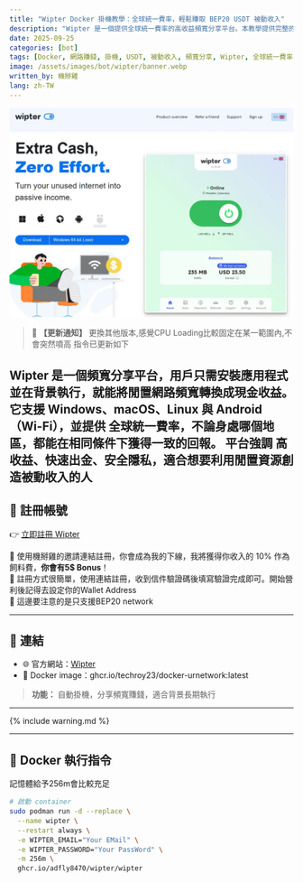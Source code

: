 ```yaml
---
title: "Wipter Docker 掛機教學：全球統一費率，輕鬆賺取 BEP20 USDT 被動收入"
description: "Wipter 是一個提供全球統一費率的高收益頻寬分享平台。本教學提供完整的 Docker 掛機部署指令，教你如何利用閒置頻寬自動賺取 BEP20 USDT，並享有 5 美元註冊獎勵。快速部署 Wipter 節點，打造穩定的被動收入來源。"
date: 2025-09-25
categories: [bot]
tags: [Docker, 網路賺錢, 掛機, USDT, 被動收入, 頻寬分享, Wipter, 全球統一費率]
image: /assets/images/bot/wipter/banner.webp
written_by: 機掰雞
lang: zh-TW
---
```


![Wipter 封面圖](/assets/images/bot/wipter/banner.webp)
> 📢 **【更新通知】**
> 更換其他版本,感覺CPU Loading比較固定在某一範圍內,不會突然噴高
> 指令已更新如下

**Wipter** 是一個頻寬分享平台，用戶只需安裝應用程式並在背景執行，就能將閒置網路頻寬轉換成現金收益。
它支援 Windows、macOS、Linux 與 Android（Wi-Fi），並提供 全球統一費率，不論身處哪個地區，都能在相同條件下獲得一致的回報。
平台強調 高收益、快速出金、安全隱私，適合想要利用閒置資源創造被動收入的人
---

## 📝 註冊帳號

👉 [立即註冊 Wipter](https://wipter.com/en/register?via=CC23A1C078)

🎉 使用機掰雞的邀請連結註冊，你會成為我的下線，我將獲得你收入的 10% 作為飼料費，**你會有5$ Bonus**！  
🎉 註冊方式很簡單，使用連結註冊，收到信件驗證碼後填寫驗證完成即可。開始營利後記得去設定你的Wallet Address  
🎉 這邊要注意的是只支援BEP20 network

---

## 🔗 連結

- 🌐 官方網站：[Wipter](https://wipter.com/en)
- 🐳 Docker image：ghcr.io/techroy23/docker-urnetwork:latest
> **功能：** 自動掛機，分享頻寬賺錢，適合背景長期執行

---

{% include warning.md %}

---

## 🐳 Docker 執行指令
記憶體給予256m會比較充足
```bash
# 啟動 container
sudo podman run -d --replace \
  --name wipter \
  --restart always \
  -e WIPTER_EMAIL="Your EMail" \
  -e WIPTER_PASSWORD="Your PassWord" \
  -m 256m \
  ghcr.io/adfly8470/wipter/wipter
```
